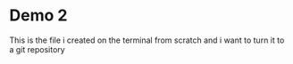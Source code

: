 # Demo 2
This is the file i created on the terminal from scratch and i want to turn it to a git repository
